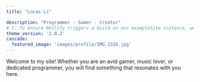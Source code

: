 ```yaml
---
title: "Lucas Li"

description: "Programmer - Gamer - Creator"
# 1. To ensure Netlify triggers a build on our exampleSite instance, we need to change a file in the exampleSite directory.
theme_version: '2.8.2'
cascade:
  featured_image: 'images/profile/IMG_2316.jpg'
---
```

Welcome to my site! Whether you are an avid gamer, music lover, or dedicated programmer, you will find something that resonates with you here.